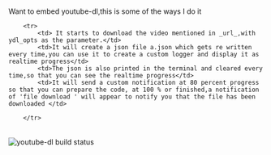
<br> Want to embed youtube-dl,this is some of the ways I do it </br>


<table>
	
		<tr>
			<td> It starts to download the video mentioned in _url_,with ydl_opts as the parameter.</td>
			<td>It will create a json file a.json which gets re written every time,you can use it to create a custom logger and display it as realtime progress</td>
			<td>The json is also printed in the terminal and cleared every time,so that you can see the realtime progress</td>
			<td>It will send a custom notification at 80 percent progress so that you can prepare the code, at 100 % or finished,a notification of 'file download ' will appear to notify you that the file has been downloaded </td>
			
		</tr>
		
</table>
<img src="https://travis-ci.org/siddht1/youtube-dl.svg?branch=master" alt="youtube-dl build status">


